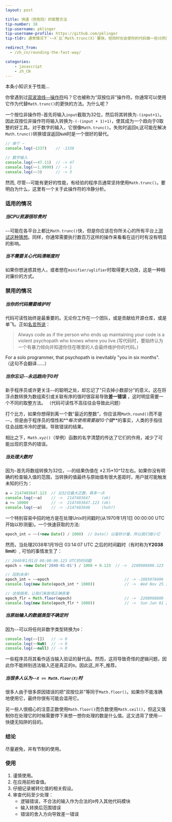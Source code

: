 ```yaml
---
layout: post

title: 快速（但危险）的取整方法
tip-number: 18
tip-username: pklinger
tip-username-profile: https://github.com/pklinger
tip-tldr: 通常情况下`~~X`比`Math.trunc(X)`要快，但同时也会使你的代码做一些讨厌的事情。

redirect_from:
  - /zh_cn/rounding-the-fast-way/

categories:
    - javascript
    - zh_CN
---
```


本条小知识关于性能...

你曾遇到过[双波浪线`~~`操作符](http://stackoverflow.com/questions/5971645/what-is-the-double-tilde-operator-in-javascript)吗？它也被称为“双按位非”操作符。你通常可以使用它作为代替`Math.trunc()`的更快的方法。为什么呢？

一个按位非操作符`~`首先将输入`input`截取为32位，然后将其转换为`-(input+1)`。因此双按位非操作符将输入转换为`-(-(input + 1)+1)`，使其成为一个趋向于0取整的好工具。对于数字的输入，它很像`Math.trunc()`。失败时返回`0`,这可能在解决`Math.trunc()`转换错误返回`NaN`时是一个很好的替代。

```js
// 单个 ~
console.log(~1337)    // -1338

// 数字输入
console.log(~~47.11)  // -> 47
console.log(~~1.9999) // -> 1
console.log(~~3)      // -> 3
```

然而, 尽管`~~`可能有更好的性能，有经验的程序员通常坚持使用`Math.trunc()`。要明白为什么，这里有一个关于此操作符的冷静分析。

### 适用的情况

##### 当CPU资源很珍贵时
`~~`可能在各平台上都比`Math.trunc()`快，但是你应该在你所关心的所有平台上[测试这种猜想](https://jsperf.com/jsfvsbitnot/10)。同样，你通常需要执行数百万这样的操作来看看在运行时有没有明显的影响。

##### 当不需要关心代码清晰度时
如果你想迷惑其他人，或者想在`minifier/uglifier`时取得更大功效，这是一种相对廉价的方式。

### 禁用的情况

##### 当你的代码需要维护时
代码可读性始终是最重要的。无论你工作在一个团队，或是贡献给开源仓库，或是单飞。正如[名言所说](http://c2.com/cgi/wiki?CodeForTheMaintainer)：
> Always code as if the person who ends up maintaining your code is a violent psychopath who knows where you live.(写代码时，要始终认为一个有暴力倾向并知道你住在哪里的人会最终维护你的代码。)

For a solo programmer, that psychopath is inevitably "you in six months".（这句不会翻译……）

##### 当你忘记`~~`永远趋向于0时
新手程序员或许更关注`~~`的聪明之处，却忘记了“只去掉小数部分”的意义。这在将浮点数转换为数组索引或关联有序的值时很容易导致**差一错误** ，这时明显需要一个不同的取整方法。 （代码可读性不高往往会导致此问题）

打个比方，如果你想得到离一个数“最近的整数”，你应该用`Math.round()`而不是`~~`，但是由于程序员的惰性和**_每次使用需要敲10个键_**的事实，人类的手指往往会战胜冷冷的逻辑，导致错误的结果。

相比之下，`Math.xyz()`（举例）函数的名字清楚的传达了它们的作用，减少了可能出现的意外的错误。

##### 当处理大数时
因为`~`首先将数组转换为32位，`~~`的结果伪值在 &plusmn;2.15*10^12左右。如果你没有明确的检查输入值的范围，当转换的值最终与原始值有很大差距时，用户就可能触发未知的行为：

```js
a = 2147483647.123  // 比32位最大正数，再多一点
console.log(~~a)    // ->  2147483647     (ok)
a += 10000          // ->  2147493647.123 (ok)
console.log(~~a)    // -> -2147483648     (huh?)
```

一个特别容易中招的地方是在处理Unix时间戳时(从1970年1月1日 00:00:00 UTC开始以秒测量)。一个快速获取的方法:

```js
epoch_int = ~~(+new Date() / 1000)  // Date() 以毫秒计量，所以我们缩小它
```

然而，当处理2038年1月19日 03:14:07 UTC 之后的时间戳时（有时称为**Y2038 limit**）, 可怕的事情发生了：

```js
// 2040年1月1日 00:00:00.123 UTC的时间戳
epoch = +new Date('2040-01-01') / 1000 + 0.123  // ->  2208988800.123

// 回到未来!
epoch_int = ~~epoch                                 // -> -2085978496
console.log(new Date(epoch_int * 1000))             // ->  Wed Nov 25 1903 17:31:44 UTC

// 这很搞笑，让我们来取得正确答案
epoch_flr = Math.floor(epoch)                       // ->  2208988800
console.log(new Date(epoch_flr * 1000))             // ->  Sun Jan 01 2040 00:00:00 UTC
```

##### 当原始输入的数据类型不确定时
因为`~~`可以将任何非数字类型转换为`0`：

```js
console.log(~~[])   // -> 0
console.log(~~NaN)  // -> 0
console.log(~~null) // -> 0
```

一些程序员将其看作适当输入验证的替代品。然而，这将导致奇怪的逻辑问题，因此你不能辨别违法输入还是真正的`0`。因此这_并不_推荐。

##### 当很多人认为`~~X == Math.floor(X)`时
很多人由于很多原因错误的把"双按位非"等同于`Math.floor()`。如果你不能准确地使用它，最终你很有可能会滥用它。

另一些人很细心的注意正数使用`Math.floor()`而负数使用`Math.ceil()`，但这又强制你在处理它的时候需要停下来想一想你处理的数是什么值。这又违背了使用`~~`快捷无陷阱的目的。

### 结论
尽量避免，并有节制的使用。

### 使用
1. 谨慎使用。
2. 在应用前检查值。
3. 仔细记录被转化值的相关假设。
4. 审查代码至少处理：
   * 逻辑错误，不合法的输入作为合法的`0`传入其他代码模块
   * 输入转换后范围错误
   * 错误的舍入方向导致差一错误
